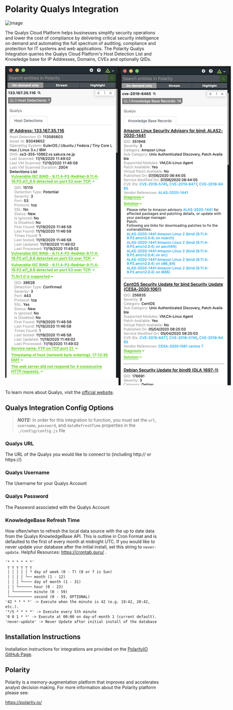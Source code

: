 # Polarity Qualys Integration
![image](https://img.shields.io/badge/status-beta-green.svg)

The Qualys Cloud Platform helps businesses simplify security operations and lower the cost of compliance by delivering critical security intelligence on demand and automating the full spectrum of auditing, compliance and protection for IT systems and web applications.  The Polarity Qualys Integration queries the Qualys Cloud Platform's Host Detection List and Knowledge base for IP Addresses, Domains, CVEs and optionally QIDs.

<div style="display:flex; align-items: flex-start;">
  <img width="370" alt="Integration Example" src="./assets/hostDetections.png">
  <img width="370" alt="Integration Example" src="./assets/knowledgeBase.png">
</div>



To learn more about Qualys, visit the [official website](https://www.qualys.com/).


## Qualys Integration Config Options
> ***NOTE:*** In order for this integration to function, you must set the `url`, `username`, `password`, and `dataRefreshTime` properties in the `./config/config.js` file
### Qualys URL
The URL of the Qualys you would like to connect to (including http:// or https://)

### Qualys Username
The Username for your Qualys Account

### Qualys Password
The Password associated with the Qualys Account

### KnowledgeBase Refresh Time
How often/when to refresh the local data source with the up to date data from the Qualys KnowledgeBase API.  This is outline in Cron Format and is defaulted to the first of every month at midnight UTC. If you would like to never update your database after the initial install, set this string to `never-update`.  Helpful Resources: https://crontab.guru/ .
```
'* * * * * *'
 ┬ ┬ ┬ ┬ ┬ ┬
 │ │ │ │ │ └ day of week (0 - 7) (0 or 7 is Sun)
 │ │ │ │ └── month (1 - 12)
 │ │ │ └──── day of month (1 - 31)
 │ │ └────── hour (0 - 23)
 │ └──────── minute (0 - 59)
 └────────── second (0 - 59, OPTIONAL)
'42 * * * *' -> Execute when the minute is 42 (e.g. 19:42, 20:42, etc.).
'*/5 * * * *' -> Execute every 5th minute
'0 0 1 * *' -> Execute at 00:00 on day-of-month 1 (current default).
'never-update' -> Never Update after initial install of the database
```


## Installation Instructions

Installation instructions for integrations are provided on the [PolarityIO GitHub Page](https://polarityio.github.io/).


## Polarity

Polarity is a memory-augmentation platform that improves and accelerates analyst decision making.  For more information about the Polarity platform please see:

https://polarity.io/
